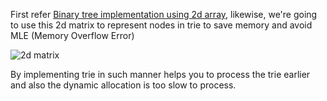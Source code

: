 First refer [Binary tree implementation using 2d array](https://github.com/FazeelUsmani/Scaler-Academy/blob/master/028%20Tries/BinaryTree2dArray.cpp), likewise, we're going to use this 2d matrix to represent nodes in trie to save memory and avoid MLE (Memory Overflow Error)

![2d matrix](https://github.com/FazeelUsmani/Scaler-Academy/blob/master/028%20Tries/img/IMG_20200512_224826.jpg)

By implementing trie in such manner helps you to process the trie earlier and also the dynamic allocation is too slow to process.
